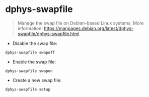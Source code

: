 # dphys-swapfile

> Manage the swap file on Debian-based Linux systems.
> More information: <https://manpages.debian.org/latest/dphys-swapfile/dphys-swapfile.html>

- Disable the swap file:

`dphys-swapfile swapoff`

- Enable the swap file:

`dphys-swapfile swapon`

- Create a new swap file:

`dphys-swapfile setup`
